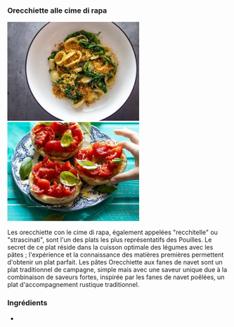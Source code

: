 ### Orecchiette alle cime di rapa

![alt text](https://github.com/Alisia2023UBO/troisrecettesitaliennes/blob/main/cime%20rapa.jpg)
![alt text](https://github.com/Alisia2023UBO/troisrecettesitaliennes/blob/main/Friselle-con-pomodorini.jpg)

Les orecchiette con le cime di rapa, également appelées "recchitelle" ou "strascinati", sont l'un des plats les plus représentatifs des 
Pouilles. Le secret de ce plat réside dans la cuisson optimale des légumes avec les pâtes ; l'expérience et la connaissance des matières 
premières permettent d'obtenir un plat parfait. Les pâtes Orecchiette aux fanes de navet sont un plat traditionnel de campagne, simple mais 
avec une saveur unique due à la combinaison de saveurs fortes, inspirée par les fanes de navet poêlées, un plat d'accompagnement rustique 
traditionnel.

### Ingrédients
- 
